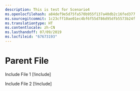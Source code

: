 ```yaml
---
description: This is test for Scenario4
ms.openlocfilehash: a84def9e5d75fa570b955f137a40db2c16fed377
ms.sourcegitcommit: 1c23cff10ae01ec4bf6f55d786d95dfb5573b24f
ms.translationtype: HT
ms.contentlocale: zh-CN
ms.lasthandoff: 07/09/2019
ms.locfileid: "67673193"
---
```

# <a name="parent-file"></a>Parent File

Include File 1 [!include[](./includes/Scenario4_includeFile1.md)]

Include File 2 [!include[](./includes/Scenario4_includeFile2.md)]
